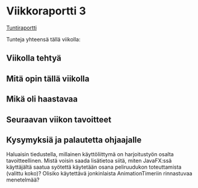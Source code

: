 # Viikkoraportti 3

[Tuntiraportti](https://github.com/heidihas/tira-harjoitustyo/blob/master/Dokumentaatio/Tuntiraportti.md)

Tunteja yhteensä tällä viikolla: 

## Viikolla tehtyä

## Mitä opin tällä viikolla

## Mikä oli haastavaa

## Seuraavan viikon tavoitteet

## Kysymyksiä ja palautetta ohjaajalle
Haluaisin tiedustella, millainen käyttöliittymä on harjoitustyön osalta tavoitteellinen. Mistä voisin saada lisätietoa siitä, miten JavaFX:ssä käyttäjältä saatua syötettä käytetään osana peliruudukon toteuttamista (valittu koko)? Olisiko käytettävä jonkinlaista AnimationTimeriin rinnastuvaa menetelmää?
